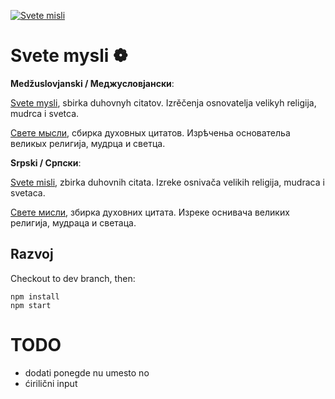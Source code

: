 [![Svete misli](https://raw.githubusercontent.com/svetemysli/svetemysli.github.io/master/icon-192x192.png)](https://svetemysli.github.io)

# Svete mysli ❁

**Medžuslovjanski / Меджусловјански**:

[Svete mysli](https://svetemysli.github.io), sbirka duhovnyh citatov. Izrěčenja osnovatelja velikyh religija, mudrca i svetca.

[Свете мысли](https://svetemysli.github.io), сбирка духовных цитатов. Изрѣченьа основательа великых религија, мудрца и светца.

**Srpski / Српски**:

[Svete misli](https://svetemysli.github.io), zbirka duhovnih citata. Izreke osnivača velikih religija, mudraca i svetaca.

[Свете мисли](https://svetemysli.github.io), збирка духовних цитата. Изреке оснивача великих религија, мудраца и светаца.

## Razvoj

Checkout to dev branch, then:

```
npm install
npm start
```

# TODO

- dodati ponegde nu umesto no
- ćirilični input
